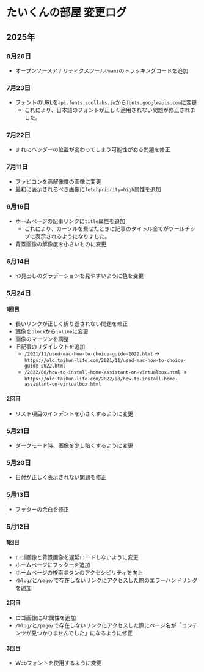 # たいくんの部屋 変更ログ

## 2025年
### 8月26日
- オープンソースアナリティクスツール`Umami`のトラッキングコードを追加

### 7月23日
- フォントのURLを`api.fonts.coollabs.io`から`fonts.googleapis.com`に変更
  - これにより、日本語のフォントが正しく適用されない問題が修正されました。

### 7月22日
- まれにヘッダーの位置が変わってしまう可能性がある問題を修正

### 7月11日
- ファビコンを高解像度の画像に変更
- 最初に表示されるべき画像に`fetchpriority=high`属性を追加

### 6月16日
- ホームページの記事リンクに`title`属性を追加
  - これにより、カーソルを乗せたときに記事のタイトル全てがツールチップに表示されるようになりました。
- 背景画像の解像度を小さいものに変更

### 6月14日
- `h3`見出しのグラデーションを見やすいように色を変更

### 5月24日
#### 1回目
- 長いリンクが正しく折り返されない問題を修正
- 画像を`block`から`inline`に変更
- 画像のマージンを調整
- 旧記事のリダイレクトを追加
  - `/2021/11/used-mac-how-to-choice-guide-2022.html` → `https://old.taikun-life.com/2021/11/used-mac-how-to-choice-guide-2022.html`
  - `/2022/08/how-to-install-home-assistant-on-virtualbox.html` → `https://old.taikun-life.com/2022/08/how-to-install-home-assistant-on-virtualbox.html`

#### 2回目
- リスト項目のインデントを小さくするように変更

### 5月21日
- ダークモード時、画像を少し暗くするように変更

### 5月20日
- 日付が正しく表示されない問題を修正

### 5月13日
- フッターの余白を修正

### 5月12日
#### 1回目
- ロゴ画像と背景画像を遅延ロードしないように変更
- ホームページにフッターを追加
- ホームページの検索ボタンのアクセシビリティを向上
- `/blog/`と`/page/`で存在しないリンクにアクセスした際のエラーハンドリングを追加

#### 2回目
- ロゴ画像にAlt属性を追加
- `/blog/`と`/page/`で存在しないリンクにアクセスした際にページ名が「コンテンツが見つかりませんでした」になるように修正

#### 3回目
- Webフォントを使用するように変更
